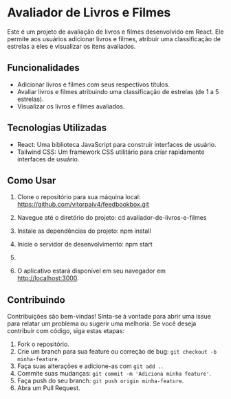 # Avaliador de Livros e Filmes

Este é um projeto de avaliação de livros e filmes desenvolvido em React. Ele permite aos usuários adicionar livros e filmes, atribuir uma classificação de estrelas a eles e visualizar os itens avaliados.

## Funcionalidades

- Adicionar livros e filmes com seus respectivos títulos.
- Avaliar livros e filmes atribuindo uma classificação de estrelas (de 1 a 5 estrelas).
- Visualizar os livros e filmes avaliados.

## Tecnologias Utilizadas

- React: Uma biblioteca JavaScript para construir interfaces de usuário.
- Tailwind CSS: Um framework CSS utilitário para criar rapidamente interfaces de usuário.

## Como Usar

1. Clone o repositório para sua máquina local: https://github.com/vitorpaiv4/feedbookbox.git
   
2. Navegue até o diretório do projeto: cd avaliador-de-livros-e-filmes

3. Instale as dependências do projeto: npm install
   
4. Inicie o servidor de desenvolvimento: npm start
5. 
5. O aplicativo estará disponível em seu navegador em [http://localhost:3000](http://localhost:3000).

## Contribuindo

Contribuições são bem-vindas! Sinta-se à vontade para abrir uma issue para relatar um problema ou sugerir uma melhoria. Se você deseja contribuir com código, siga estas etapas:

1. Fork o repositório.
2. Crie um branch para sua feature ou correção de bug: `git checkout -b minha-feature`.
3. Faça suas alterações e adicione-as com `git add .`.
4. Commite suas mudanças: `git commit -m 'Adiciona minha feature'`.
5. Faça push do seu branch: `git push origin minha-feature`.
6. Abra um Pull Request.





   





